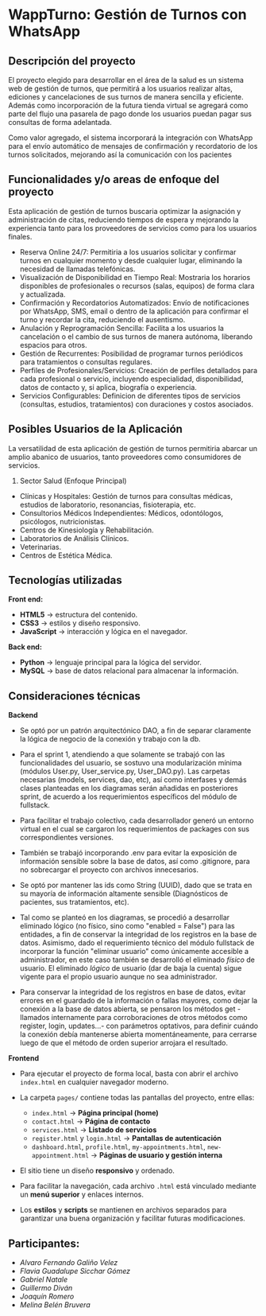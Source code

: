 # WappTurno: Gestión de Turnos con WhatsApp

## Descripción del proyecto
El proyecto elegido para desarrollar en el área de la salud es un sistema web de gestión de turnos, que permitirá a los usuarios realizar altas, ediciones y cancelaciones de sus turnos de manera sencilla y eficiente. Además como incorporación de la futura tienda virtual se agregará como parte del flujo una pasarela de pago donde los usuarios puedan pagar sus consultas de forma adelantada.

Como valor agregado, el sistema incorporará la integración con WhatsApp para el envío automático de mensajes de confirmación y recordatorio de los turnos solicitados, mejorando así la comunicación con los pacientes


## Funcionalidades y/o areas de enfoque del proyecto 

Esta aplicación de gestión de turnos buscaria optimizar la asignación y administración de citas, reduciendo tiempos de espera y mejorando la experiencia tanto para los proveedores de servicios como para los usuarios finales.

- Reserva Online 24/7: Permitiria a los usuarios solicitar y confirmar turnos en cualquier momento y desde cualquier lugar, eliminando la necesidad de llamadas telefónicas.
- Visualización de Disponibilidad en Tiempo Real: Mostraria los horarios disponibles de profesionales o recursos (salas, equipos) de forma clara y actualizada.
- Confirmación y Recordatorios Automatizados: Envío de notificaciones por WhatsApp, SMS, email o dentro de la aplicación para confirmar el turno y recordar la cita, reduciendo el ausentismo.
- Anulación y Reprogramación Sencilla: Facilita a los usuarios la cancelación o el cambio de sus turnos de manera autónoma, liberando espacios para otros.
- Gestión de Recurrentes: Posibilidad de programar turnos periódicos para tratamientos o consultas regulares.
- Perfiles de Profesionales/Servicios: Creación de perfiles detallados para cada profesional o servicio, incluyendo especialidad, disponibilidad, datos de contacto y, si aplica, biografía o experiencia.
- Servicios Configurables: Definicion de diferentes tipos de servicios (consultas, estudios, tratamientos) con duraciones y costos asociados.

## Posibles Usuarios de la Aplicación
La versatilidad de esta aplicación de gestión de turnos permitiria abarcar un amplio abanico de usuarios, tanto proveedores como consumidores de servicios.

1. Sector Salud (Enfoque Principal)

- Clínicas y Hospitales: Gestión de turnos para consultas médicas, estudios de laboratorio, resonancias, fisioterapia, etc.
- Consultorios Médicos Independientes: Médicos, odontólogos, psicólogos, nutricionistas.
- Centros de Kinesiología y Rehabilitación.
- Laboratorios de Análisis Clínicos.
- Veterinarias.
- Centros de Estética Médica.


## Tecnologías utilizadas
**Front end:**
- **HTML5** → estructura del contenido.
- **CSS3** → estilos y diseño responsivo.
- **JavaScript** → interacción y lógica en el navegador.

**Back end:**
- **Python** → lenguaje principal para la lógica del servidor.
- **MySQL** → base de datos relacional para almacenar la información.


## Consideraciones técnicas
**Backend**
- Se optó por un patrón arquitectónico DAO, a fin de separar claramente la lógica de negocio de la conexión y trabajo con la db.
- Para el sprint 1, atendiendo a que solamente se trabajó con las funcionalidades del usuario, se sostuvo una modularización mínima (módulos User.py, User_service.py, User_DAO.py). Las carpetas necesarias (models, services, dao, etc), así como interfases y demás clases planteadas en los diagramas serán añadidas en posteriores sprint, de acuerdo a los requerimientos específicos del módulo de fullstack. 
- Para facilitar el trabajo colectivo, cada desarrollador generó un entorno virtual en el cual se cargaron los requerimientos de packages con sus correspondientes versiones.
- También se trabajó incorporando .env para evitar la exposición de información sensible sobre la base de datos, así como .gitignore, para no sobrecargar el proyecto con archivos innecesarios.

- Se optó por mantener las ids como String (UUID), dado que se trata en su mayoría de información altamente sensible (Diagnósticos de pacientes, sus tratamientos, etc).

- Tal como se planteó en los diagramas, se procedió a desarrollar eliminado lógico (no físico, sino como "enabled = False") para las entidades, a fin de conservar la integridad de los registros en la base de datos. Asimismo, dado el requerimiento técnico del módulo fullstack de incorporar la función "eliminar usuario" como únicamente accesible a administrador, en este caso también se desarrolló el eliminado *físico* de usuario. El eliminado *lógico* de usuario (dar de baja la cuenta) sigue vigente para el propio usuario aunque no sea administrador.

- Para conservar la integridad de los registros en base de datos, evitar errores en el guardado de la información o fallas mayores, como dejar la conexión a la base de datos abierta, se pensaron los métodos get -llamados internamente para corroboraciones de otros métodos como register, login, updates...- con parámetros optativos, para definir cuándo la conexión debía mantenerse abierta momentáneamente, para cerrarse luego de que el método de orden superior arrojara el resultado.

**Frontend**
- Para ejecutar el proyecto de forma local, basta con abrir el archivo `index.html` en cualquier navegador moderno.

- La carpeta `pages/` contiene todas las pantallas del proyecto, entre ellas:
    - `index.html` → **Página principal (home)**
    - `contact.html` → **Página de contacto**
    - `services.html` → **Listado de servicios**
    - `register.html` y `login.html` → **Pantallas de autenticación**
    - `dashboard.html`, `profile.html`, `my-appointments.html`, `new-appointment.html` → **Páginas de usuario y gestión interna**
- El sitio tiene un diseño **responsivo** y ordenado.  
- Para facilitar la navegación, cada archivo `.html` está vinculado mediante un **menú superior** y enlaces internos.  
- Los **estilos** y **scripts** se mantienen en archivos separados para garantizar una buena organización y facilitar futuras modificaciones.  


## Participantes:
 - *Alvaro Fernando Galiño Velez*
 - *Flavia Guadalupe Sicchar Gómez*
 - *Gabriel Natale* 
 - *Guillermo Diván*
 - *Joaquín Romero* 
 - *Melina Belén Bruvera*
